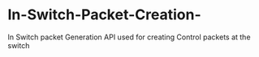 # In-Switch-Packet-Creation-
In Switch packet Generation API used for creating Control packets at the switch
